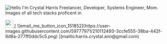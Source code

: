 ![Hello I'm Crystal Harris Freelancer, Developer, Systems Engineer, Mom. Images of all tech stacks proficent in](https://user-images.githubusercontent.com/59777971/210111290-4ba2ba3c-699e-4377-ad0d-64a9deed9420.jpg)
<p>
  <a href="https://www.linkedin.com/in/mokkapps">
    <img src="https://img.shields.io/badge/linkedin-%230077B5.svg?&style=for-the-badge&logo=linkedin&logoColor=white"     height=25>
  </a> 
[ ![email_me_button_icon_151852](https://user-images.githubusercontent.com/59777971/210112493-3ccfe555-38ba-442f-8d8a-277ff0ddc5c5.png)
](mailto:harris.crystal.ann@gmail.com) 
</p>
<!--
**Crystal-Harris/Crystal-Harris** is a ✨ _special_ ✨ repository because its `README.md` (this file) appears on your GitHub profile.

Here are some ideas to get you started:

- 🔭 I’m currently working on ...
- 🌱 I’m currently learning ...
- 👯 I’m looking to collaborate on ...
- 🤔 I’m looking for help with ...
- 💬 Ask me about ...
- 📫 How to reach me: ...
- 😄 Pronouns: ...
- ⚡ Fun fact: ...
-->
